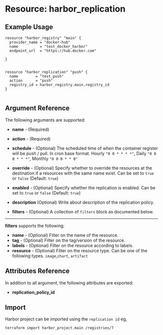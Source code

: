 # Resource: harbor_replication



## Example Usage

```hcl
resource "harbor_registry" "main" {
  provider_name = "docker-hub"
  name          = "test_docker_harbor"
  endpoint_url  = "https://hub.docker.com"

}


resource "harbor_replication" "push" {
  name        = "test_push"
  action      = "push"
  registry_id = harbor_registry.main.registry_id
}
 
```

## Argument Reference
The following arguments are supported:

* **name** - (Required)

* **action** - (Required)

* **schedule** - (Optional) The scheduled time of when the container register will be push / pull. In cron base format. Hourly `"0 0 * * * *"`, Daily `"0 0 0 * * *"`, Monthly `"0 0 0 * * 0"`
* **override** - (Optional) Specify whether to override the resources at the destination if a resources with the same name exist. Can be set to `true` or `false` (Default: `true`)
* **enabled** - (Optional) Specify whether the replication is enabled. Can be set to `true` or `false` (Default: `true`)
* **description** (Optional) Write about description of the replication policy.

* **filters** - (Optional) A collection of `filters` block as documented below.

---

**filters** supports the following:

* **name** - (Optional) Filter on the name of the resource.
* **tag** - (Optional) Filter on the tag/version of the resource.
* **labels** - (Optional) Filter on the resource according to labels.
* **resource** - (Optional) Filter on the resource type. Can be one of the following types. `image`,`chart`, `artifact`
				


## Attributes Reference
In addition to all argument, the following attributes are exported:

* **replication_policy_id**
  
## Import
Harbor project can be imported using the `replication id` eg,

`
terraform import harbor_project.main /registries/7
`